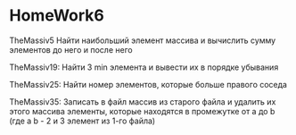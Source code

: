 # HomeWork6

TheMassiv5
Найти наибольший элемент массива и вычислить сумму элементов до него и после него

TheMassiv19:
Найти 3 min элемента и вывести их в порядке убывания

TheMassiv25:
Найти номер элементов, которые больше правого соседа

TheMassiv35:
Записать в файл массив из старого файла и удалить их этого массива элементы, которые находятся в промежутке от a до b (где a b - 2 и 3 элемент из 1-го файла)
